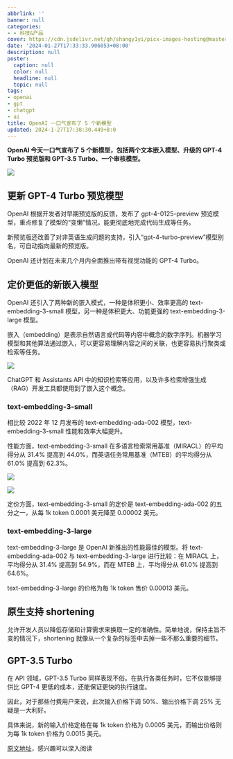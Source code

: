 ```yaml
---
abbrlink: ''
banner: null
categories:
- - 科技&产品
cover: https://cdn.jsdelivr.net/gh/shangy1yi/picx-images-hosting@master/image.3kleey4o3yg0.webp
date: '2024-01-27T17:33:33.906053+08:00'
description: null
poster:
  caption: null
  color: null
  headline: null
  topic: null
tags:
- openai
- gpt
- chatgpt
- ai
title: OpenAI 一口气宣布了 5 个新模型
updated: 2024-1-27T17:38:30.449+8:0
---
```

**OpenAI 今天一口气宣布了 5 个新模型，包括两个文本嵌入模型、升级的 GPT-4 Turbo 预览版和 GPT-3.5 Turbo、一个审核模型。**

![](https://cdn.jsdelivr.net/gh/shangy1yi/picx-images-hosting@master/image.3kleey4o3yg0.webp)

## 更新 GPT-4 Turbo 预览模型

OpenAI 根据开发者对早期预览版的反馈，发布了 gpt-4-0125-preview 预览模型，重点修复了模型的“变懒”情况，能更彻底地完成代码生成等任务。

新预览版还改善了对非英语生成问题的支持，引入“gpt-4-turbo-preview”模型别名，可自动指向最新的预览版。

OpenAI 还计划在未来几个月内全面推出带有视觉功能的 GPT-4 Turbo。

## 定价更低的新嵌入模型

OpenAI 还引入了两种新的嵌入模式，一种是体积更小、效率更高的 text-embedding-3-small 模型，另一种是体积更大、功能更强的 text-embedding-3-large 模型。

嵌入（embedding）是表示自然语言或代码等内容中概念的数字序列。机器学习模型和其他算法通过嵌入，可以更容易理解内容之间的关联，也更容易执行聚类或检索等任务。

![](https://cdn.jsdelivr.net/gh/shangy1yi/picx-images-hosting@master/image.2fv2oikwngcg.webp)

ChatGPT 和 Assistants API 中的知识检索等应用，以及许多检索增强生成（RAG）开发工具都使用到了嵌入这个概念。

### text-embedding-3-small

相比较 2022 年 12 月发布的 text-embedding-ada-002 模型，text-embedding-3-small 性能和效率大幅提升。

性能方面，text-embedding-3-small 在多语言检索常用基准（MIRACL）的平均得分从 31.4% 提高到 44.0%，而英语任务常用基准（MTEB）的平均得分从 61.0% 提高到 62.3%。

![](https://cdn.jsdelivr.net/gh/shangy1yi/picx-images-hosting@master/image.7jant594meo0.webp)

![](https://cdn.jsdelivr.net/gh/shangy1yi/picx-images-hosting@master/image.3uq7jl5pkva0.webp)

定价方面，text-embedding-3-small 的定价是 text-embedding-ada-002 的五分之一，从每 1k token 0.0001 美元降至 0.00002 美元。

### text-embedding-3-large

text-embedding-3-large 是 OpenAI 新推出的性能最佳的模型。将 text-embedding-ada-002 与 text-embedding-3-large 进行比较：在 MIRACL 上，平均得分从 31.4% 提高到 54.9%，而在 MTEB 上，平均得分从 61.0% 提高到 64.6%。

text-embedding-3-large 的价格为每 1k token 售价 0.00013 美元。

## 原生支持 shortening

允许开发人员以降低存储和计算需求来换取一定的准确性。简单地说，保持主旨不变的情况下，shortening 就像从一个复杂的标签中去掉一些不那么重要的细节。

## GPT-3.5 Turbo

在 API 领域，GPT-3.5 Turbo 同样表现不俗。在执行各类任务时，它不仅能够提供比 GPT-4 更低的成本，还能保证更快的执行速度。

因此，对于那些付费用户来说，此次输入价格下调 50%、输出价格下调 25% 无疑是一大利好。

具体来说，新的输入价格定格在每 1k token 价格为 0.0005 美元，而输出价格则为每 1k token 价格为 0.0015 美元。


[原文地址](https://openai.com/blog/new-embedding-models-and-api-updates)，感兴趣可以深入阅读
